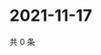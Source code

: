 # 2021-11-17

共 0 条

<!-- BEGIN WEIBO -->
<!-- 最后更新时间 Wed Nov 17 2021 06:03:15 GMT+0800 (China Standard Time) -->

<!-- END WEIBO -->
